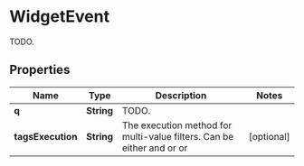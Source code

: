 

# WidgetEvent

TODO.
## Properties

Name | Type | Description | Notes
------------ | ------------- | ------------- | -------------
**q** | **String** | TODO. | 
**tagsExecution** | **String** | The execution method for multi-value filters. Can be either and or or |  [optional]



